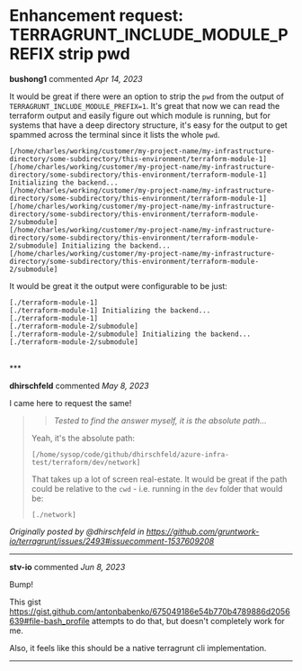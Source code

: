 # Enhancement request: TERRAGRUNT_INCLUDE_MODULE_PREFIX strip pwd

**bushong1** commented *Apr 14, 2023*

It would be great if there were an option to strip the `pwd` from the output of `TERRAGRUNT_INCLUDE_MODULE_PREFIX=1`.  It's great that now we can read the terraform output and easily figure out which module is running, but for systems that have a deep directory structure, it's easy for the output to get spammed across the terminal since it lists the whole `pwd`.

```
[/home/charles/working/customer/my-project-name/my-infrastructure-directory/some-subdirectory/this-environment/terraform-module-1] 
[/home/charles/working/customer/my-project-name/my-infrastructure-directory/some-subdirectory/this-environment/terraform-module-1] Initializing the backend...
[/home/charles/working/customer/my-project-name/my-infrastructure-directory/some-subdirectory/this-environment/terraform-module-1]  
[/home/charles/working/customer/my-project-name/my-infrastructure-directory/some-subdirectory/this-environment/terraform-module-2/submodule] 
[/home/charles/working/customer/my-project-name/my-infrastructure-directory/some-subdirectory/this-environment/terraform-module-2/submodule] Initializing the backend...
[/home/charles/working/customer/my-project-name/my-infrastructure-directory/some-subdirectory/this-environment/terraform-module-2/submodule] 
```

It would be great it the output were configurable to be just:
```
[./terraform-module-1] 
[./terraform-module-1] Initializing the backend...
[./terraform-module-1]  
[./terraform-module-2/submodule] 
[./terraform-module-2/submodule] Initializing the backend...
[./terraform-module-2/submodule] 
```
<br />
***


**dhirschfeld** commented *May 8, 2023*

I came here to request the same!

> > *Tested to find the answer myself, it is the absolute path...*
> 
> Yeah, it's the absolute path:
> ```
> [/home/sysop/code/github/dhirschfeld/azure-infra-test/terraform/dev/network]
> ```
> 
> That takes up a lot of screen real-estate. It would be great if the path could be relative to the `cwd` - i.e. running in the `dev` folder that would be:
> ```
> [./network]
> ```

_Originally posted by @dhirschfeld in https://github.com/gruntwork-io/terragrunt/issues/2493#issuecomment-1537609208_
            
***

**stv-io** commented *Jun 8, 2023*

Bump!

This gist https://gist.github.com/antonbabenko/675049186e54b770b4789886d2056639#file-bash_profile attempts to do that, but doesn't completely work for me.

Also, it feels like this should be a native terragrunt cli implementation.
***

